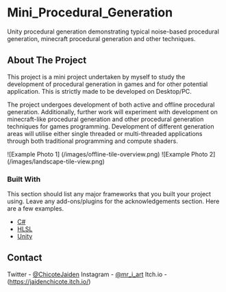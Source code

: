 # Mini_Procedural_Generation
Unity procedural generation demonstrating typical noise-based procedural generation, minecraft procedural generation and other techniques.

<!--
*** Thanks for checking out the Best-README-Template. If you have a suggestion
*** that would make this better, please fork the repo and create a pull request
*** or simply open an issue with the tag "enhancement".
*** Thanks again! Now go create something AMAZING! :D
-->

<!-- ABOUT THE PROJECT -->
## About The Project

This project is a mini project undertaken by myself to study the development of procedural generation in games and for other potential application. This is strictly made to be developed on Desktop/PC. 

The project undergoes development of both active and offline procedural generation. Additionally, further work will experiment with development on minecraft-like procedural generation and other procedural generation techniques for games programming. Development of different generation areas will utilise either single threaded or multi-threaded applications through both traditional programming and compute shaders.

![Example Photo 1] (/images/offline-tile-overview.png)
![Example Photo 2] (/images/landscape-tile-view.png)

### Built With

This section should list any major frameworks that you built your project using. Leave any add-ons/plugins for the acknowledgements section. Here are a few examples.
* [C#](https://docs.microsoft.com/en-us/dotnet/csharp/)
* [HLSL](https://docs.microsoft.com/en-us/windows/win32/direct3dhlsl/dx-graphics-hlsl)
* [Unity](https://unity.com/)


<!-- CONTACT -->
## Contact

Twitter - [@ChicoteJaiden](https://twitter.com/ChicoteJaiden)
Instagram - [@mr_i_art](https://www.instagram.com/mr_i_art/)
Itch.io - (https://jaidenchicote.itch.io/)

